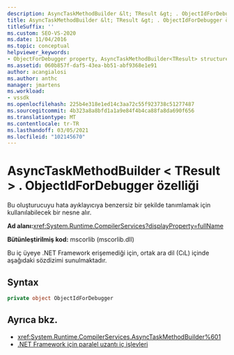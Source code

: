 ```yaml
---
description: AsyncTaskMethodBuilder &lt; TResult &gt; . ObjectIdForDebugger, bu oluşturucuyu hata ayıklayıcıya benzersiz bir şekilde tanımlamak için kullanılabilecek bir nesne alır.
title: AsyncTaskMethodBuilder &lt; TResult &gt; . ObjectIdForDebugger özelliği
titleSuffix: ''
ms.custom: SEO-VS-2020
ms.date: 11/04/2016
ms.topic: conceptual
helpviewer_keywords:
- ObjectForDebugger property, AsyncTaskMethodBuilder<TResult> structure [.NET Framework debug engines]
ms.assetid: 060b857f-daf5-43ea-bb51-abf9368e1e91
author: acangialosi
ms.author: anthc
manager: jmartens
ms.workload:
- vssdk
ms.openlocfilehash: 225b4e318e1ed14c3aa72c55f923738c51277487
ms.sourcegitcommit: 4b323a8a8bfd1a1a9e84f4b4ca88fa8da690f656
ms.translationtype: MT
ms.contentlocale: tr-TR
ms.lasthandoff: 03/05/2021
ms.locfileid: "102145670"
---
```

# <a name="asynctaskmethodbuilderlttresultgtobjectidfordebugger-property"></a>AsyncTaskMethodBuilder &lt; TResult &gt; . ObjectIdForDebugger özelliği
Bu oluşturucuyu hata ayıklayıcıya benzersiz bir şekilde tanımlamak için kullanılabilecek bir nesne alır.

 **Ad alanı:**<xref:System.Runtime.CompilerServices?displayProperty=fullName>

 **Bütünleştirilmiş kod:** mscorlib (mscorlib.dll)

 Bu iç üyeye .NET Framework erişemediği için, ortak ara dil (CıL) içinde aşağıdaki sözdizimi sunulmaktadır.

## <a name="syntax"></a>Syntax

```csharp
private object ObjectIdForDebugger
```

## <a name="see-also"></a>Ayrıca bkz.
- <xref:System.Runtime.CompilerServices.AsyncTaskMethodBuilder%601>
- [.NET Framework için paralel uzantı iç işlevleri](../../extensibility/debugger/parallel-extension-internals-for-the-dotnet-framework.md)
